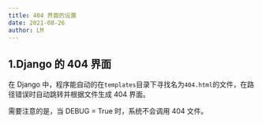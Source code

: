 ```yaml
---
title: 404 界面的设置
date: 2021-08-26
author: LM
---
```


## 1.Django 的 404 界面

在 Django 中，程序能自动的在`templates`目录下寻找名为`404.html`的文件，在路径错误时自动跳转并根据文件生成 404 界面。

需要注意的是，当 DEBUG = True 时，系统不会调用 404 文件。

